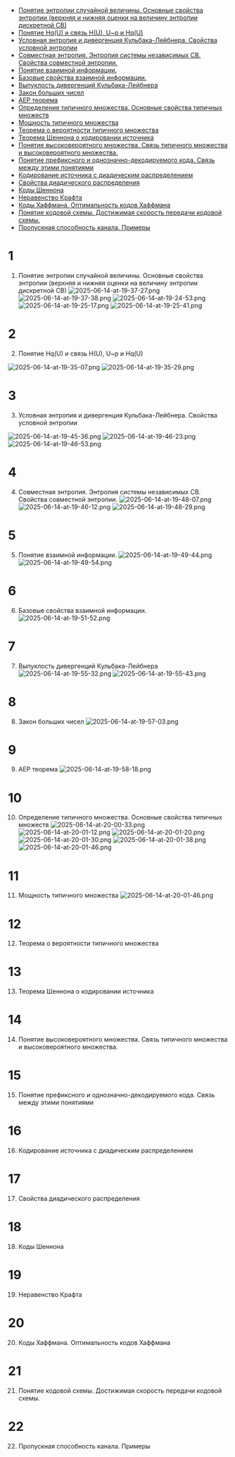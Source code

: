 - [Понятие энтропии случайной величины. Основные свойства энтропии (верхняя и нижняя оценки на величину энтропии дискретной СВ)](#1)  
- [Понятие Hq(U) и связь H(U), U~p и Hq(U)](#2)
- [Условная энтропия и дивергенция Кульбака-Лейбнера. Свойства условной энтропии](#3)
- [Совместная энтропия. Энтропия системы независимых СВ. Свойства совместной энтропии.](#4)
- [Понятие взаимной информации.](#5)
- [Базовые свойства взаимной информации.](#6)
- [Выпуклость дивергенций Кульбака-Лейбнера](#7)
- [Закон больших чисел](#8)
- [AEP теорема](#9)
- [Определение типичного множества. Основные свойства типичных множеств](#10)
- [Мощность типичного множества](#11)
- [Теорема о вероятности типичного множества](#12)
- [Теорема Шеннона о кодировании источника](#13)
- [Понятие высоковероятного множества. Связь типичного множества и высоковероятного множества.](#14)
- [Понятие префиксного и однозначно-декодируемого кода. Связь между этими понятиями](#15)
- [Кодирование источника с диадическим распределением](#16)
- [Свойства диадического распределения](#17)
- [Коды Шеннона](#18)
- [Неравенство Крафта](#19)
- [Коды Хаффмана. Оптимальность кодов Хаффмана](#20)
- [Понятие кодовой схемы. Достижимая скорость передачи кодовой схемы.](#21)
- [Пропускная способность канала. Примеры](#22)

# 1
1. Понятие энтропии случайной величины. Основные свойства энтропии (верхняя и нижняя оценки на величину энтропии дискретной СВ)
![2025-06-14-at-19-37-27.png](bilet-img/2025-06-14-at-19-37-27.png)
![2025-06-14-at-19-37-38.png](bilet-img/2025-06-14-at-19-37-38.png)
![2025-06-14-at-19-24-53.png](bilet-img/2025-06-14-at-19-24-53.png)
![2025-06-14-at-19-25-17.png](bilet-img/2025-06-14-at-19-25-17.png)
![2025-06-14-at-19-25-41.png](bilet-img/2025-06-14-at-19-25-41.png)

# 2
2. Понятие Hq(U) и связь H(U), U~p и Hq(U)

![2025-06-14-at-19-35-07.png](bilet-img/2025-06-14-at-19-35-07.png)
![2025-06-14-at-19-35-29.png](bilet-img/2025-06-14-at-19-35-29.png)

# 3
3. Условная энтропия и дивергенция Кульбака-Лейбнера. Свойства условной энтропии

![2025-06-14-at-19-45-36.png](bilet-img/2025-06-14-at-19-45-36.png)
![2025-06-14-at-19-46-23.png](bilet-img/2025-06-14-at-19-46-23.png)
![2025-06-14-at-19-46-53.png](bilet-img/2025-06-14-at-19-46-53.png)

# 4
4. Совместная энтропия. Энтропия системы независимых СВ. Свойства совместной энтропии.
![2025-06-14-at-19-48-07.png](bilet-img/2025-06-14-at-19-48-07.png)
![2025-06-14-at-19-46-12.png](bilet-img/2025-06-14-at-19-46-12.png)
![2025-06-14-at-19-48-29.png](bilet-img/2025-06-14-at-19-48-29.png)

# 5
5. Понятие взаимной информации.
![2025-06-14-at-19-49-44.png](bilet-img/2025-06-14-at-19-49-44.png)
![2025-06-14-at-19-49-54.png](bilet-img/2025-06-14-at-19-49-54.png)

# 6
6. Базовые свойства взаимной информации.
![2025-06-14-at-19-51-52.png](bilet-img/2025-06-14-at-19-51-52.png)

# 7 
7. Выпуклость дивергенций Кульбака-Лейбнера
![2025-06-14-at-19-55-32.png](bilet-img/2025-06-14-at-19-55-32.png)
![2025-06-14-at-19-55-43.png](bilet-img/2025-06-14-at-19-55-43.png)

# 8
8. Закон больших чисел
![2025-06-14-at-19-57-03.png](bilet-img/2025-06-14-at-19-57-03.png)

# 9
9. AEP теорема
![2025-06-14-at-19-58-18.png](bilet-img/2025-06-14-at-19-58-18.png)

# 10
10. Определение типичного множества. Основные свойства типичных множеств
![2025-06-14-at-20-00-33.png](bilet-img/2025-06-14-at-20-00-33.png)
![2025-06-14-at-20-01-12.png](bilet-img/2025-06-14-at-20-01-12.png)
![2025-06-14-at-20-01-20.png](bilet-img/2025-06-14-at-20-01-20.png)
![2025-06-14-at-20-01-30.png](bilet-img/2025-06-14-at-20-01-30.png)
![2025-06-14-at-20-01-38.png](bilet-img/2025-06-14-at-20-01-38.png)
![2025-06-14-at-20-01-46.png](bilet-img/2025-06-14-at-20-01-46.png)

# 11
11. Мощность типичного множества
![2025-06-14-at-20-01-46.png](bilet-img/2025-06-14-at-20-01-46.png)

# 12
12. Теорема о вероятности типичного множества

# 13
13. Теорема Шеннона о кодировании источника

# 14
14. Понятие высоковероятного множества. Связь типичного множества и высоковероятного множества.

# 15
15. Понятие префиксного и однозначно-декодируемого кода. Связь между этими понятиями

# 16
16. Кодирование источника с диадическим распределением

# 17
17. Свойства диадического распределения

# 18
18. Коды Шеннона

# 19
19. Неравенство Крафта

# 20
20. Коды Хаффмана. Оптимальность кодов Хаффмана

# 21
21. Понятие кодовой схемы. Достижимая скорость передачи кодовой схемы.

# 22
22. Пропускная способность канала. Примеры



























